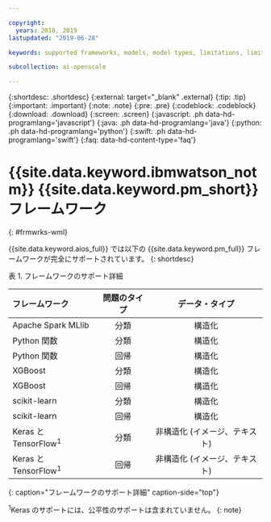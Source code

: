 ```yaml
---

copyright:
  years: 2018, 2019
lastupdated: "2019-06-28"

keywords: supported frameworks, models, model types, limitations, limits

subcollection: ai-openscale

---
```


{:shortdesc: .shortdesc}
{:external: target="_blank" .external}
{:tip: .tip}
{:important: .important}
{:note: .note}
{:pre: .pre}
{:codeblock: .codeblock}
{:download: .download}
{:screen: .screen}
{:javascript: .ph data-hd-programlang='javascript'}
{:java: .ph data-hd-programlang='java'}
{:python: .ph data-hd-programlang='python'}
{:swift: .ph data-hd-programlang='swift'}
{:faq: data-hd-content-type='faq'}

# {{site.data.keyword.ibmwatson_notm}} {{site.data.keyword.pm_short}} フレームワーク
{: #frmwrks-wml}

{{site.data.keyword.aios_full}} では以下の {{site.data.keyword.pm_full}} フレームワークが完全にサポートされています。 
{: shortdesc}

表 1. フレームワークのサポート詳細

| フレームワーク | 問題のタイプ | データ・タイプ |
|:---|:---:|:---:|
| Apache Spark MLlib | 分類 | 構造化 |
| Python 関数 | 分類 | 構造化 |
| Python 関数 | 回帰 | 構造化 |
| XGBoost | 分類 | 構造化 |
| XGBoost | 回帰 | 構造化 |
| scikit-learn | 分類 | 構造化 |
| scikit-learn | 回帰 | 構造化 |
| Keras と TensorFlow<sup>1</sup> | 分類 | 非構造化 (イメージ、テキスト) |
| Keras と TensorFlow<sup>1</sup> | 回帰 | 非構造化 (イメージ、テキスト) |
{: caption="フレームワークのサポート詳細" caption-side="top"}

<sup>1</sup>Keras のサポートには、公平性のサポートは含まれていません。
{: note}



